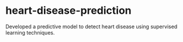 # heart-disease-prediction
Developed a predictive model to detect heart disease using supervised learning techniques.
